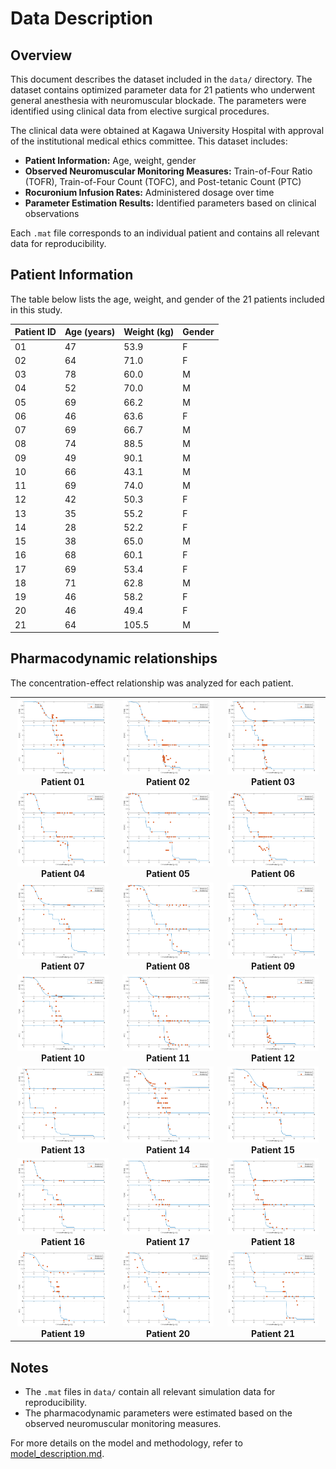 # Data Description

## Overview
This document describes the dataset included in the `data/` directory. The dataset contains optimized parameter data for 21 patients who underwent general anesthesia with neuromuscular blockade. The parameters were identified using clinical data from elective surgical procedures.

The clinical data were obtained at Kagawa University Hospital with approval of the institutional medical ethics committee. This dataset includes:
- **Patient Information:** Age, weight, gender
- **Observed Neuromuscular Monitoring Measures:** Train-of-Four Ratio (TOFR), Train-of-Four Count (TOFC), and Post-tetanic Count (PTC)
- **Rocuronium Infusion Rates:** Administered dosage over time
- **Parameter Estimation Results:** Identified parameters based on clinical observations

Each `.mat` file corresponds to an individual patient and contains all relevant data for reproducibility.


## Patient Information
The table below lists the age, weight, and gender of the 21 patients included in this study.

| Patient ID | Age (years) | Weight (kg) | Gender |
|------------|------------|------------|--------|
| 01         | 47         | 53.9       | F      |
| 02         | 64         | 71.0       | F      |
| 03         | 78         | 60.0       | M      |
| 04         | 52         | 70.0       | M      |
| 05         | 69         | 66.2       | M      |
| 06         | 46         | 63.6       | F      |
| 07         | 69         | 66.7       | M      |
| 08         | 74         | 88.5       | M      |
| 09         | 49         | 90.1       | M      |
| 10         | 66         | 43.1       | M      |
| 11         | 69         | 74.0       | M      |
| 12         | 42         | 50.3       | F      |
| 13         | 35         | 55.2       | F      |
| 14         | 28         | 52.2       | F      |
| 15         | 38         | 65.0       | M      |
| 16         | 68         | 60.1       | F      |
| 17         | 69         | 53.4       | F      |
| 18         | 71         | 62.8       | M      |
| 19         | 46         | 58.2       | F      |
| 20         | 46         | 49.4       | F      |
| 21         | 64         | 105.5      | M      |


## Pharmacodynamic relationships 

The concentration-effect relationship was analyzed for each patient. 


<table align="center">
  <tr>
    <td align="center"><img src="images/patient_01.png" width="95%"><br><b>Patient 01</b></td>
    <td align="center"><img src="images/patient_02.png" width="95%"><br><b>Patient 02</b></td>
    <td align="center"><img src="images/patient_03.png" width="95%"><br><b>Patient 03</b></td>
  </tr>
  <tr>
    <td align="center"><img src="images/patient_04.png" width="95%"><br><b>Patient 04</b></td>
    <td align="center"><img src="images/patient_05.png" width="95%"><br><b>Patient 05</b></td>
    <td align="center"><img src="images/patient_06.png" width="95%"><br><b>Patient 06</b></td>
  </tr>
  <tr>
    <td align="center"><img src="images/patient_07.png" width="95%"><br><b>Patient 07</b></td>
    <td align="center"><img src="images/patient_08.png" width="95%"><br><b>Patient 08</b></td>
    <td align="center"><img src="images/patient_09.png" width="95%"><br><b>Patient 09</b></td>
  </tr>
  <tr>
    <td align="center"><img src="images/patient_10.png" width="95%"><br><b>Patient 10</b></td>
    <td align="center"><img src="images/patient_11.png" width="95%"><br><b>Patient 11</b></td>
    <td align="center"><img src="images/patient_12.png" width="95%"><br><b>Patient 12</b></td>
  </tr>
  <tr>
    <td align="center"><img src="images/patient_13.png" width="95%"><br><b>Patient 13</b></td>
    <td align="center"><img src="images/patient_14.png" width="95%"><br><b>Patient 14</b></td>
    <td align="center"><img src="images/patient_15.png" width="95%"><br><b>Patient 15</b></td>
  </tr>
  <tr>
    <td align="center"><img src="images/patient_16.png" width="95%"><br><b>Patient 16</b></td>
    <td align="center"><img src="images/patient_17.png" width="95%"><br><b>Patient 17</b></td>
    <td align="center"><img src="images/patient_18.png" width="95%"><br><b>Patient 18</b></td>
  </tr>
  <tr>
    <td align="center"><img src="images/patient_19.png" width="95%"><br><b>Patient 19</b></td>
    <td align="center"><img src="images/patient_20.png" width="95%"><br><b>Patient 20</b></td>
    <td align="center"><img src="images/patient_21.png" width="95%"><br><b>Patient 21</b></td>
  </tr>
</table>

## Notes
- The `.mat` files in `data/` contain all relevant simulation data for reproducibility.
- The pharmacodynamic parameters were estimated based on the observed neuromuscular monitoring measures.

For more details on the model and methodology, refer to [model_description.md](model_description.md).
